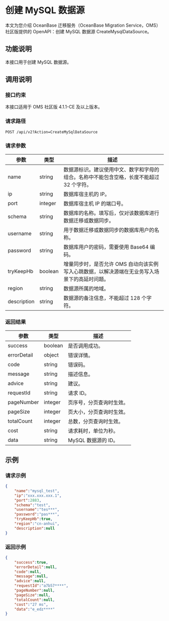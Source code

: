 
# 创建 MySQL 数据源

本文为您介绍 OceanBase 迁移服务（OceanBase Migration Service，OMS）社区版提供的 OpenAPI：创建 MySQL 数据源 CreateMysqlDataSource。

## 功能说明

本接口用于创建 MySQL 数据源。

## 调用说明

### 接口约束

本接口适用于 OMS 社区版 4.1.1-CE 及以上版本。

### 请求路径

`POST /api/v2?Action=CreateMySqlDataSource`

### 请求参数

|     参数     |        类型        |           描述           |
|------------|------------------|------------------------|
| name    | string          | 数据源标识。建议使用中文、数字和字母的组合。名称中不能包含空格，长度不能超过 32 个字符。                |
| ip | string | 数据库宿主机的 IP。 |
| port       | integer           | 数据库宿主机 IP 的端口号。                |
| schema    | string           | 数据库的名称。填写后，仅对该数据库进行数据迁移或数据同步。   |
| username     | string           | 用于数据迁移或数据同步的数据库用户的名称。               |
| password  | string           | 数据库用户的密码，需要使用 Base64 编码。               |
| tryKeepHb | boolean | 增量同步时，是否允许 OMS 自动向该实例写入心跳数据，以解决源端在无业务写入场景下的高延时问题。                  |
| region   | string | 数据源所属的地域。                  |
| description | string | 数据源的备注信息，不能超过 128 个字符。                |

### 返回结果

|     参数     |        类型        |           描述           |
|------------|------------------|------------------------|
| success    | boolean          | 是否调用成功。                |
| errorDetail | object | 错误详情。|
| code       | string           | 错误码。                   |
| message    | string           | 描述信息。                  |
| advice     | string           | 建议。                    |
| requestId  | string           | 请求 ID。                 |
| pageNumber | integer | 页序号，分页查询时生效。                  |
| pageSize   | integer | 页大小，分页查询时生效。                  |
| totalCount | integer | 总数，分页查询时生效。                  |
| cost       | string           | 请求耗时，单位为秒。                  |
| data       | string           | MySQL 数据源的 ID。 |

## 示例

### 请求示例

```JSOn
{
    "name":"mysql_test",
    "ip":"xxx.xxx.xxx.1",
    "port":2883,
    "schema":"test",
    "username":"tes***",
    "password":"pas***",
    "tryKeepHb":true,
    "region":"cn-anhui",
    "description":null
}
```

### 返回示例

```JSON
{
    "success":true,
    "errorDetail":null,
    "code":null,
    "message":null,
    "advice":null,
    "requestId":"a7b57****",
    "pageNumber":null,
    "pageSize":null,
    "totalCount":null,
    "cost":"27 ms",
    "data":"e_edz****"
}
```
